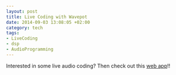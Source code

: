 ```yaml
---
layout: post
title: Live Coding with Wavepot
date: 2014-09-03 13:08:05 +02:00
category: tech
tags:
- LiveCoding
- dsp
- AudioProgramming
---
```

Interested in some live audio coding? Then check out this [web app](http://wavepot.com/)!!
